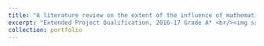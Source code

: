 ```yaml
---
title: "A literature review on the extent of the influence of mathematical ideas on the natural world"
excerpt: "Extended Project Qualification, 2016-17 Grade A* <br/><img src='/images/epq.png'>"
collection: portfolio
---
```

